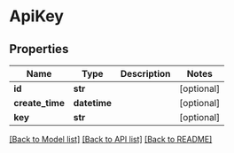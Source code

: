# ApiKey

## Properties
Name | Type | Description | Notes
------------ | ------------- | ------------- | -------------
**id** | **str** |  | [optional] 
**create_time** | **datetime** |  | [optional] 
**key** | **str** |  | [optional] 

[[Back to Model list]](../README.md#documentation-for-models) [[Back to API list]](../README.md#documentation-for-api-endpoints) [[Back to README]](../README.md)


